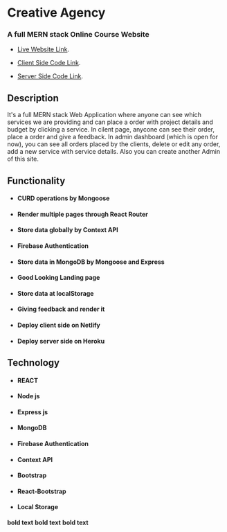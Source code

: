 
# Creative Agency
### A full MERN stack Online Course Website

* [Live Website Link](https://creative-agency-75c66.web.app/).

* [Client Side Code Link](https://github.com/sajib581/creative-agency-client).

* [Server Side Code Link](https://github.com/sajib581/creative-agenct-server).

## Description
It's a full MERN stack Web Application where anyone can see which services we are providing and can place a order with project details and budget by clicking a service. In cilent page, anycone can see their order, place a order and give a feedback. In admin dashboard (which is open for now), you can see all orders placed by the clients, delete or edit any order, add a new service with service details. Also you can create another Admin of this site.

## Functionality
- #### CURD operations by Mongoose
- #### Render multiple pages through React Router
- #### Store data globally by Context API
- #### Firebase Authentication
- #### Store data in MongoDB by Mongoose and Express
- #### Good Looking Landing page
- #### Store data at localStorage
- #### Giving feedback and render it
- #### Deploy client side on Netlify
- #### Deploy server side on Heroku

## Technology
- #### REACT
- #### Node js
- #### Express js
- #### MongoDB
- #### Firebase Authentication
- #### Context API
- #### Bootstrap
- #### React-Bootstrap
- #### Local Storage
**bold text**
**bold text**
**bold text**

